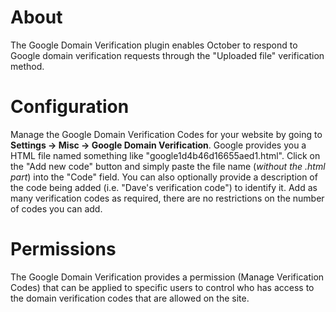 # About

The Google Domain Verification plugin enables October to respond to Google domain verification requests through the "Uploaded file" verification method.

# Configuration

Manage the Google Domain Verification Codes for your website by going to **Settings -> Misc -> Google Domain Verification**. Google provides you a HTML file named something like "google1d4b46d16655aed1.html". Click on the "Add new code" button and simply paste the file name (*without the .html part*) into the "Code" field. You can also optionally provide a description of the code being added (i.e. "Dave's verification code") to identify it. Add as many verification codes as required, there are no restrictions on the number of codes you can add.

# Permissions

The Google Domain Verification provides a permission (Manage Verification Codes) that can be applied to specific users to control who has access to the domain verification codes that are allowed on the site.
